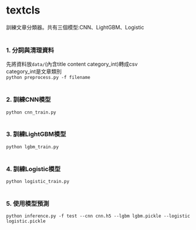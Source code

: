 # textcls
訓練文章分類器。共有三個模型:CNN、LightGBM、Logistic
<br/>
<br/>
### 1. 分詞與清理資料
先將資料放```data/```(內含title content category_int)轉成csv<br/>
category_int是文章類別<br/>
```python preprocess.py -f filename```
<br/>
<br/>
### 2. 訓練CNN模型<br/>
```python cnn_train.py```
<br/>
<br/>
### 3. 訓練LightGBM模型<br/>
```python lgbm_train.py```
<br/>
<br/>
### 4. 訓練Logistic模型<br/>
```python logistic_train.py```
<br/>
<br/>
### 5. 使用模型預測
```python inference.py -f test --cnn cnn.h5 --lgbm lgbm.pickle --logistic logistic.pickle```
